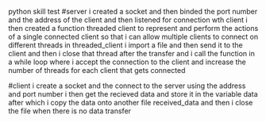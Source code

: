 python skill test
#server
i created a socket and then binded the port number and the address of the client and then listened for connection wth client
i then created a function threaded client to represent and perform the actions of a single connected client so that i can allow multiple clients to connect on different threads
in threaded_client i import a file and then send it to the client and then i close that thread after the transfer and i call the function in a while loop where i accept the connection to the client and increase the number of threads for each client that gets connected

#client
i create a socket and the connect to the server using the address and port number
i then get the recieved data and store it in the variable data after which i copy the data onto another file received_data and then i close the file when there is no data transfer
